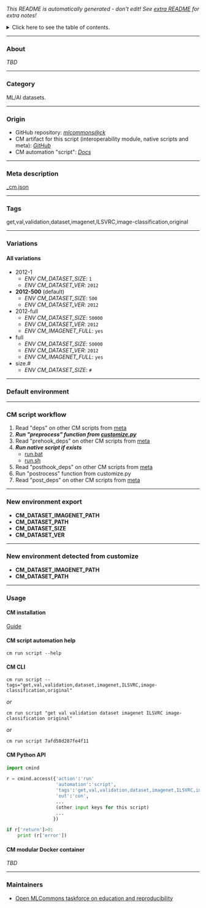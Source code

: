 *This README is automatically generated - don't edit! See [extra README](README-extra.md) for extra notes!*

<details>
<summary>Click here to see the table of contents.</summary>

* [About](#about)
* [Category](#category)
* [Origin](#origin)
* [Meta description](#meta-description)
* [Tags](#tags)
* [Variations](#variations)
  * [ All variations](#all-variations)
* [Default environment](#default-environment)
* [CM script workflow](#cm-script-workflow)
* [New environment export](#new-environment-export)
* [New environment detected from customize](#new-environment-detected-from-customize)
* [Usage](#usage)
  * [ CM installation](#cm-installation)
  * [ CM script automation help](#cm-script-automation-help)
  * [ CM CLI](#cm-cli)
  * [ CM Python API](#cm-python-api)
  * [ CM modular Docker container](#cm-modular-docker-container)
* [Maintainers](#maintainers)

</details>

___
### About

*TBD*
___
### Category

ML/AI datasets.
___
### Origin

* GitHub repository: *[mlcommons@ck](https://github.com/mlcommons/ck/tree/master/cm-mlops)*
* CM artifact for this script (interoperability module, native scripts and meta): *[GitHub](https://github.com/mlcommons/ck/tree/master/cm-mlops/script/get-dataset-imagenet-val)*
* CM automation "script": *[Docs](https://github.com/octoml/ck/blob/master/docs/list_of_automations.md#script)*

___
### Meta description
[_cm.json](_cm.json)

___
### Tags
get,val,validation,dataset,imagenet,ILSVRC,image-classification,original

___
### Variations
#### All variations
* 2012-1
  - *ENV CM_DATASET_SIZE*: `1`
  - *ENV CM_DATASET_VER*: `2012`
* **2012-500** (default)
  - *ENV CM_DATASET_SIZE*: `500`
  - *ENV CM_DATASET_VER*: `2012`
* 2012-full
  - *ENV CM_DATASET_SIZE*: `50000`
  - *ENV CM_DATASET_VER*: `2012`
  - *ENV CM_IMAGENET_FULL*: `yes`
* full
  - *ENV CM_DATASET_SIZE*: `50000`
  - *ENV CM_DATASET_VER*: `2012`
  - *ENV CM_IMAGENET_FULL*: `yes`
* size.#
  - *ENV CM_DATASET_SIZE*: `#`
___
### Default environment

___
### CM script workflow

  1. Read "deps" on other CM scripts from [meta](https://github.com/mlcommons/ck/tree/master/cm-mlops/script/get-dataset-imagenet-val/_cm.json)
  1. ***Run "preprocess" function from [customize.py](https://github.com/mlcommons/ck/tree/master/cm-mlops/script/get-dataset-imagenet-val/customize.py)***
  1. Read "prehook_deps" on other CM scripts from [meta](https://github.com/mlcommons/ck/tree/master/cm-mlops/script/get-dataset-imagenet-val/_cm.json)
  1. ***Run native script if exists***
     * [run.bat](https://github.com/mlcommons/ck/tree/master/cm-mlops/script/get-dataset-imagenet-val/run.bat)
     * [run.sh](https://github.com/mlcommons/ck/tree/master/cm-mlops/script/get-dataset-imagenet-val/run.sh)
  1. Read "posthook_deps" on other CM scripts from [meta](https://github.com/mlcommons/ck/tree/master/cm-mlops/script/get-dataset-imagenet-val/_cm.json)
  1. Run "postrocess" function from customize.py
  1. Read "post_deps" on other CM scripts from [meta](https://github.com/mlcommons/ck/tree/master/cm-mlops/script/get-dataset-imagenet-val/_cm.json)
___
### New environment export

* **CM_DATASET_IMAGENET_PATH**
* **CM_DATASET_PATH**
* **CM_DATASET_SIZE**
* **CM_DATASET_VER**
___
### New environment detected from customize

* **CM_DATASET_IMAGENET_PATH**
* **CM_DATASET_PATH**
___
### Usage

#### CM installation
[Guide](https://github.com/mlcommons/ck/blob/master/docs/installation.md)

#### CM script automation help
```cm run script --help```

#### CM CLI
`cm run script --tags="get,val,validation,dataset,imagenet,ILSVRC,image-classification,original"`

*or*

`cm run script "get val validation dataset imagenet ILSVRC image-classification original"`

*or*

`cm run script 7afd58d287fe4f11`

#### CM Python API

```python
import cmind

r = cmind.access({'action':'run'
                  'automation':'script',
                  'tags':'get,val,validation,dataset,imagenet,ILSVRC,image-classification,original'
                  'out':'con',
                  ...
                  (other input keys for this script)
                  ...
                 })

if r['return']>0:
    print (r['error'])
```

#### CM modular Docker container
*TBD*
___
### Maintainers

* [Open MLCommons taskforce on education and reproducibility](https://github.com/mlcommons/ck/blob/master/docs/mlperf-education-workgroup.md)
